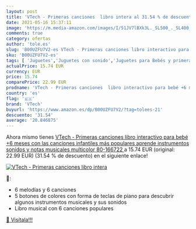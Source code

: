 ```yaml
---
layout: post
title: 'VTech - Primeras canciones  libro intera al 31.54 % de descuento'
date: 2021-05-16 15:37:11
image: 'https://m.media-amazon.com/images/I/51JV7lBXk3L._SL500_._SL400_.jpg'
comments: true
category: ofertas
author: 'tole.es'
slug: 'B00UZFU7V2-es VTech - Primeras canciones libro interactivo para bebé +6...'
sku: 'B00UZFU7V2-es'
tags: [ 'Juguetes','Juguetes con sonido','Juguetes para Bebés y primera infancia','Juguetes y juegos','bebé','vtech', ]
actualPrice: 15.74 EUR
currency: EUR
price: 15.74
comparePrice: 22.99 EUR
prodname: 'VTech - Primeras canciones  libro interactivo para bebé +6 meses con las canciones infantiles más populares  aprende instrumentos  sonidos y notas musicales  multicolor  80-166722 '
country: 'es'
flag: '🇪🇸'
brand: 'VTech'
buyurl: 'https://www.amazon.es/dp/B00UZFU7V2/?tag=tolees-21'
descuento: '31.54'
average: '20.846875'
---
```


Ahora mismo tienes [VTech - Primeras canciones  libro interactivo para bebé +6 meses con las canciones infantiles más populares  aprende instrumentos  sonidos y notas musicales  multicolor  80-166722 ](https://www.amazon.es/dp/B00UZFU7V2/?tag=tolees-21) a 15.74 EUR (original: 22.99 EUR) (31.54 %  de descuento) en el siguiente enlace!

[![VTech - Primeras canciones  libro intera](https://m.media-amazon.com/images/I/51JV7lBXk3L._SL500_._SL400_.jpg)](https://www.amazon.es/dp/B00UZFU7V2/?tag=tolees-21)

🔎:

- 6 melodías y 6 canciones
- 5 botones de colores con forma de teclas de piano para descubrir algunos instrumentos musicales y sus sonidos
- Libro musical con 6 canciones populares

[🛒 Visítala!!!](https://www.amazon.es/dp/B00UZFU7V2/?tag=tolees-21)
